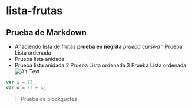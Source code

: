 # lista-frutas
## Prueba de Markdown
 * Añadiendo lista de frutas
 **prueba en negrita**
 *prueba cursiva*
 1 Prueba Lista ordenada
  * Prueba lista anidada
  * Prueba lista anidada
 2 Prueba Lista ordenada
 3 Prueba Lista ordenada
 ![Alt-Text](img/imgfrutada.jpg)
 ```javascript
 var i = 23;
 var o = 23 + 4;
 ```
 > Prueba de blockquotes
 
